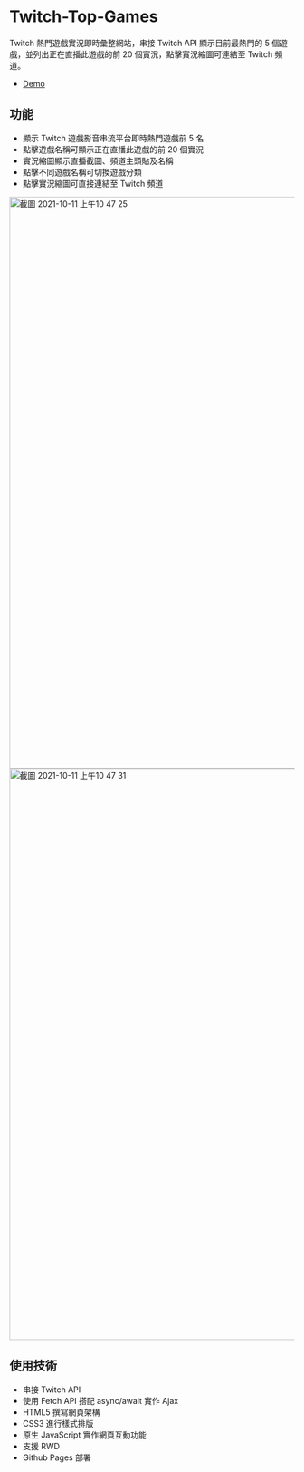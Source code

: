 # Twitch-Top-Games
Twitch 熱門遊戲實況即時彙整網站，串接 Twitch API 顯示目前最熱門的 5 個遊戲，並列出正在直播此遊戲的前 20 個實況，點擊實況縮圖可連結至 Twitch 頻道。

* [Demo](https://panoopan.github.io/Twitch-Top-Games/)

## 功能
* 顯示 Twitch 遊戲影音串流平台即時熱門遊戲前 5 名
* 點擊遊戲名稱可顯示正在直播此遊戲的前 20 個實況
* 實況縮圖顯示直播截圖、頻道主頭貼及名稱
* 點擊不同遊戲名稱可切換遊戲分類
* 點擊實況縮圖可直接連結至 Twitch 頻道

<img width="1009" alt="截圖 2021-10-11 上午10 47 25" src="https://user-images.githubusercontent.com/52143262/136726394-ac3bfd4c-d77f-4951-8690-fc233113c211.png">
<img width="1009" alt="截圖 2021-10-11 上午10 47 31" src="https://user-images.githubusercontent.com/52143262/136726397-23b87016-07dc-4088-b19e-d2436466a7df.png">

## 使用技術

* 串接 Twitch API 
* 使用 Fetch API 搭配 async/await 實作 Ajax
* HTML5 撰寫網頁架構
* CSS3 進行樣式排版
* 原生 JavaScript 實作網頁互動功能
* 支援 RWD
* Github Pages 部署


